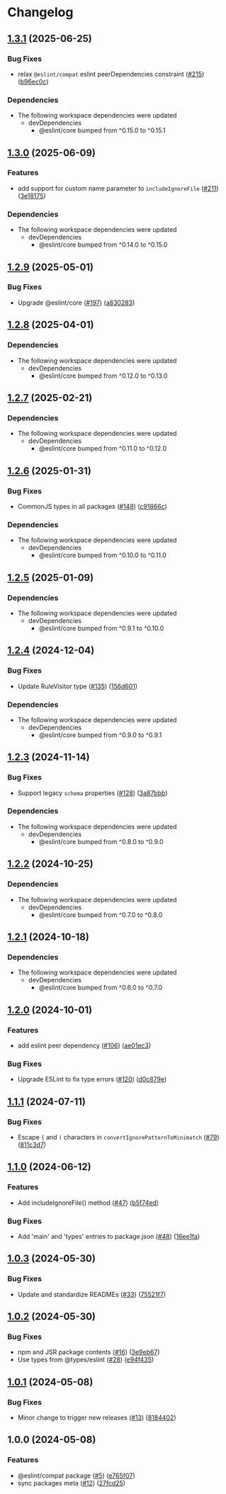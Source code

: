 # Changelog

## [1.3.1](https://github.com/eslint/rewrite/compare/compat-v1.3.0...compat-v1.3.1) (2025-06-25)


### Bug Fixes

* relax `@eslint/compat` eslint peerDependencies constraint ([#215](https://github.com/eslint/rewrite/issues/215)) ([b96ec0c](https://github.com/eslint/rewrite/commit/b96ec0c2ed6006add49c9c83a599a7d5a284348e))


### Dependencies

* The following workspace dependencies were updated
  * devDependencies
    * @eslint/core bumped from ^0.15.0 to ^0.15.1

## [1.3.0](https://github.com/eslint/rewrite/compare/compat-v1.2.9...compat-v1.3.0) (2025-06-09)


### Features

* add support for custom name parameter to `includeIgnoreFile` ([#211](https://github.com/eslint/rewrite/issues/211)) ([3e18175](https://github.com/eslint/rewrite/commit/3e1817535e75f6feca7aee6d9ec2afaa0f6ad859))


### Dependencies

* The following workspace dependencies were updated
  * devDependencies
    * @eslint/core bumped from ^0.14.0 to ^0.15.0

## [1.2.9](https://github.com/eslint/rewrite/compare/compat-v1.2.8...compat-v1.2.9) (2025-05-01)


### Bug Fixes

* Upgrade @eslint/core ([#197](https://github.com/eslint/rewrite/issues/197)) ([a830283](https://github.com/eslint/rewrite/commit/a830283cd05a7a471aeec5f4589491f3c4092986))

## [1.2.8](https://github.com/eslint/rewrite/compare/compat-v1.2.7...compat-v1.2.8) (2025-04-01)


### Dependencies

* The following workspace dependencies were updated
  * devDependencies
    * @eslint/core bumped from ^0.12.0 to ^0.13.0

## [1.2.7](https://github.com/eslint/rewrite/compare/compat-v1.2.6...compat-v1.2.7) (2025-02-21)


### Dependencies

* The following workspace dependencies were updated
  * devDependencies
    * @eslint/core bumped from ^0.11.0 to ^0.12.0

## [1.2.6](https://github.com/eslint/rewrite/compare/compat-v1.2.5...compat-v1.2.6) (2025-01-31)


### Bug Fixes

* CommonJS types in all packages ([#148](https://github.com/eslint/rewrite/issues/148)) ([c91866c](https://github.com/eslint/rewrite/commit/c91866cc9fe16fb62bc48fc1cc7f9e18c6fea013))


### Dependencies

* The following workspace dependencies were updated
  * devDependencies
    * @eslint/core bumped from ^0.10.0 to ^0.11.0

## [1.2.5](https://github.com/eslint/rewrite/compare/compat-v1.2.4...compat-v1.2.5) (2025-01-09)


### Dependencies

* The following workspace dependencies were updated
  * devDependencies
    * @eslint/core bumped from ^0.9.1 to ^0.10.0

## [1.2.4](https://github.com/eslint/rewrite/compare/compat-v1.2.3...compat-v1.2.4) (2024-12-04)


### Bug Fixes

* Update RuleVisitor type ([#135](https://github.com/eslint/rewrite/issues/135)) ([156d601](https://github.com/eslint/rewrite/commit/156d601181deb362a2864c4d47d4e3da8609500b))


### Dependencies

* The following workspace dependencies were updated
  * devDependencies
    * @eslint/core bumped from ^0.9.0 to ^0.9.1

## [1.2.3](https://github.com/eslint/rewrite/compare/compat-v1.2.2...compat-v1.2.3) (2024-11-14)


### Bug Fixes

* Support legacy `schema` properties ([#128](https://github.com/eslint/rewrite/issues/128)) ([3a87bbb](https://github.com/eslint/rewrite/commit/3a87bbb7f0b501c74507f32083c289304d6c03a6))


### Dependencies

* The following workspace dependencies were updated
  * devDependencies
    * @eslint/core bumped from ^0.8.0 to ^0.9.0

## [1.2.2](https://github.com/eslint/rewrite/compare/compat-v1.2.1...compat-v1.2.2) (2024-10-25)


### Dependencies

* The following workspace dependencies were updated
  * devDependencies
    * @eslint/core bumped from ^0.7.0 to ^0.8.0

## [1.2.1](https://github.com/eslint/rewrite/compare/compat-v1.2.0...compat-v1.2.1) (2024-10-18)


### Dependencies

* The following workspace dependencies were updated
  * devDependencies
    * @eslint/core bumped from ^0.6.0 to ^0.7.0

## [1.2.0](https://github.com/eslint/rewrite/compare/compat-v1.1.1...compat-v1.2.0) (2024-10-01)


### Features

* add eslint peer dependency ([#106](https://github.com/eslint/rewrite/issues/106)) ([ae01ec3](https://github.com/eslint/rewrite/commit/ae01ec385015724cb37020b0f50a2910dc032fa7))


### Bug Fixes

* Upgrade ESLint to fix type errors ([#120](https://github.com/eslint/rewrite/issues/120)) ([d0c879e](https://github.com/eslint/rewrite/commit/d0c879e202f8b5f13a4334bffde6f22a9f80a195))

## [1.1.1](https://github.com/eslint/rewrite/compare/compat-v1.1.0...compat-v1.1.1) (2024-07-11)


### Bug Fixes

* Escape `{` and `(` characters in `convertIgnorePatternToMinimatch` ([#79](https://github.com/eslint/rewrite/issues/79)) ([811c3d7](https://github.com/eslint/rewrite/commit/811c3d79de2588ca8aa10f6d9e8e706dae8986a4))

## [1.1.0](https://github.com/eslint/rewrite/compare/compat-v1.0.3...compat-v1.1.0) (2024-06-12)


### Features

* Add includeIgnoreFile() method ([#47](https://github.com/eslint/rewrite/issues/47)) ([b5f74ed](https://github.com/eslint/rewrite/commit/b5f74ed7bf20f287cc88579f2c6d9a27943d1105))


### Bug Fixes

* Add 'main' and 'types' entries to package.json ([#48](https://github.com/eslint/rewrite/issues/48)) ([16ee1fa](https://github.com/eslint/rewrite/commit/16ee1fad998cc654208628ccb06958d29f95a3a5))

## [1.0.3](https://github.com/eslint/rewrite/compare/compat-v1.0.2...compat-v1.0.3) (2024-05-30)


### Bug Fixes

* Update and standardize READMEs ([#33](https://github.com/eslint/rewrite/issues/33)) ([75521f7](https://github.com/eslint/rewrite/commit/75521f7d2e4aac9e77310803e7569d9d5b39869c))

## [1.0.2](https://github.com/eslint/rewrite/compare/compat-v1.0.1...compat-v1.0.2) (2024-05-30)


### Bug Fixes

* npm and JSR package contents ([#16](https://github.com/eslint/rewrite/issues/16)) ([3e9eb67](https://github.com/eslint/rewrite/commit/3e9eb67964327ef908ab27fa0f14990580ec801c))
* Use types from @types/eslint ([#28](https://github.com/eslint/rewrite/issues/28)) ([e94f435](https://github.com/eslint/rewrite/commit/e94f4355c39cf4d566690fdc9180a97e06d292f1))

## [1.0.1](https://github.com/eslint/rewrite/compare/compat-v1.0.0...compat-v1.0.1) (2024-05-08)


### Bug Fixes

* Minor change to trigger new releases ([#13](https://github.com/eslint/rewrite/issues/13)) ([8184402](https://github.com/eslint/rewrite/commit/8184402d5efc8028380cbdd5669f600aea5c050a))

## 1.0.0 (2024-05-08)

### Features

* @eslint/compat package ([#5](https://github.com/eslint/rewrite/issues/5)) ([e765f07](https://github.com/eslint/rewrite/commit/e765f0764780144565aa51e56a097d1aaac8ddba))
* sync packages meta ([#12](https://github.com/eslint/rewrite/issues/12)) ([27fcd25](https://github.com/eslint/rewrite/commit/27fcd259dab40e4ac1742b5699b74701a6b3660e))
